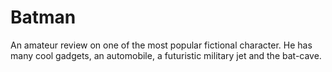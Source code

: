 # Batman
An amateur review on one of the most popular fictional character. He has many cool gadgets, an automobile, a futuristic military jet and the bat-cave.
